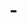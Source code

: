 # -<style>
/*Общий Контейнер*/
.wheel_wrp {
 width: inherit;
 box-sizing: border-box;
 box-shadow: 0 0 0 10px #ffffff, 0 0 15px 3px #ababab;
 position: relative;
 overflow: hidden;
 border-radius: 50%;
}
/*Ось колеса в центре*/
.wheel_wrp:after {
 content: "";
 width: 35px;
 height: 35px;
 border-radius: 50%;
 background-color: #fff;
 position: absolute;
 left: 50%;
 top: 50%;
 transform: translate(-50%, -50%);
}
/*Оформление сектора*/
.wheel_sector{
 width: 0px;
 height: 0px;
 border-style: solid;
 position: absolute;
 top: 0;
 display: flex;
 justify-content: center;
 align-items: center;
}
/*Оформление разделительных линий*/
.wheel_line {
 background-color: #fff; /*Цвет линии*/
 transform: rotate(0deg);
 height: 4px;
 position: absolute;
 z-index: 99;
}
/*Оформление текста*/
.wheel_textcont {
 position: absolute;
 top: 0;
 z-index: 99999;
 display: flex;
 flex-direction: column-reverse;
 justify-content: flex-end;
 align-items: center;
 font-family: 'Montserrat',ExtraLight;
 font-weight: 300;
 color: #FFFFFF;
 font-size: 10px;
 line-height: 1.4;
 text-align: center;
}
.wheel_textcont div {
 transform: rotate(-90deg);
 margin-top: 35px;
 width: 120px;
}
/*Иконка*/
.wheel_textcont img {
 width: 0px;
 transform: rotate(-90deg);
 margin-top: 0px;
}
/*Адаптив текст + иконка*/
@media screen and (max-width:360px){
.wheel_textcont div {display: none} 
.wheel_textcont img {
 width: 0px;
 margin-top: 0px;
}
}
@media screen and (max-width:360px){
.wheel_textcont img {
 width: 0px;
 margin-top: 0px;
}
}
.spin_wheel , .open-wheel , .close-wheel{ cursor:pointer}
.spin_wheel { transition: all 0.2s linear}
.spin_wheel:hover {filter: sepia(1)}
.form_noactive{
 opacity:0.4;
 pointer-events:none;
}
.wheel_form .t-input-subtitle,
.wheel_form input.t-input{
 text-align: center;
}
/*Показать блок*/
.wheel-pos{
 position:fixed;
 width:100%;
 top:0;
 z-index:999;
}
.wheel-time{transition: transform 0.5s ease-in-out}
.slide-wheel{transform: translateX(-100%)}
.wheel-open-body{overflow:hidden}
</style>

<script>
$( document ).ready(function() {
 
//Список секторов : Цвет - Текст - ссылка на иконку 
let wheelOption = [
 ['#ffafcc' , 'кэшбек<br><strong>5 %</strong>' , 'https://static.tildacdn.com/tild6363-3135-4163-b762-326436666664/free-icon-discount-2.png'],
 ['#cdb4db' , 'консультация <br><strong>от академии "Velvet House"</strong>' , 'https://static.tildacdn.com/tild3862-3335-4039-b561-343662353333/premium-icon-consult.png'],
 ['#ffafcc' , 'кэшбек<br><strong>10 %</strong>' , 'https://static.tildacdn.com/tild6363-3135-4163-b762-326436666664/free-icon-discount-2.png'],
 ['#cdb4db' , 'курс "Хочу<br><strong>стать музой"</strong>' , 'https://static.tildacdn.com/tild3230-3333-4437-b230-663861393135/free-icon-brainstorm.png'],
 ['#ffafcc' , 'кэшбек<br><strong>15 %</strong>' , 'https://static.tildacdn.com/tild6363-3135-4163-b762-326436666664/free-icon-discount-2.png'],
 
 ['#cdb4db' , 'пробники<br><strong>"Velvet House"</strong>' , 'https://static.tildacdn.com/tild3639-3630-4932-a437-653063343133/free-icon-oil-522043.png'],
 ['#ffafcc' , 'курс<br><strong>"Богатства и изобилия"</strong>' , 'https://static.tildacdn.com/tild3862-3335-4039-b561-343662353333/premium-icon-consult.png'],
 ['#cdb4db' , 'скидка 50 %<br><strong>на объем 50 мл</strong>' , 'https://static.tildacdn.com/tild6363-3135-4163-b762-326436666664/free-icon-discount-2.png'],
 
];

//Создаём элемент в Zero
let sector = wheelOption.length;
$('.wheelfortune').append('<div class="wheel_wrp"></div>');
$('.wheelfortune').html($('.wheel_wrp'));
let wheelRec = $('.wheelfortune').closest('.t-rec');
wheelRec.addClass('wheel-pos slide-wheel');
$('.close-wheel').fadeOut(200);
//Кол-во оборотов до остановки
let maxRevolution = 20;
//Время вращения
let spinTime = 5;
let spinFinish = false;
let resizeTxt;
let diameter;

//Создание колеса
function creatingWheel(){
//Диаметр колеса
diameter = $('.wheel_wrp').width();
//Угол сектора
let angle = Number(((360*Math.PI)/(sector*180)).toFixed(3));
//Катет сектора
let sectorHalfWidth = 0.5*diameter*Math.tan(angle/2);
//Заполняем сектора
for (let i=0; i<sector;
i++){
$('.wheel_wrp').append('<div class="wheel_sector bg-sector'+i+'"></div><div class="wheel_line line-sector'+i+'"></div><div class="wheel_textcont text-sector'+i+'"><div></div><img src='+wheelOption[i][2]+'></div>');
//Формируем угол поворота и задаём цвет
$('.bg-sector'+i+'').css({
 "transform":"rotate("+(360*i/sector+90)+"deg)",
 "border-color": ""+wheelOption[i][0]+" transparent"
});
//Отрисовка границ сектора
$('.line-sector'+i+'').css({
 "width" : diameter/2+"px",
 "transform" : "rotate("+((360*i/sector)+(180*(sector-1))/sector)+"deg)",
 "height":"4px",
 "top" : "calc(50% - 2px)",
 "transform-origin" : diameter/2+"px 2px"
});
//Расставляем текст
$('.text-sector'+i+' div').html(wheelOption[i][1]);
// Формируем угол для текста
$('.text-sector'+i+'').css({"transform":"rotate("+(360*i/sector+90)+"deg)"});
};
//Форма сектора
$('.wheel_sector').css({
 "border-width": (diameter/2)+"px "+sectorHalfWidth+"px 0",
 "transform-origin": ""+sectorHalfWidth+"px "+(diameter/2)+"px",
 "left":((diameter/2)-sectorHalfWidth)+"px"
});
//Форма текста
$('.wheel_textcont').css({
 "width": (diameter/2)+"px",
 "height": (diameter/2)+"px",
 "transform-origin": ""+(diameter/4)+"px "+(diameter/2)+"px",
 "left":((diameter/2)-(diameter/4))+"px",
});
}; creatingWheel();

//Вращение колеса
function spinWheel(deg){
 $('.wheel_wrp').css({
 "height": diameter+"px",
 "transform" : "rotate("+deg+"deg)",
 "transition": "transform "+spinTime+"s cubic-bezier(0, 0.76, 0.5, 1.01)"
 });
};spinWheel(0);
//Случайный сектор 
function getRandomInRange(min, max) {
 return Math.floor(Math.random() * (max - min + 1)) + min;
}
let finalSector = -1;
//При нажатии на кнопку вращения
$('.spin_wheel .tn-atom').click(function(e) {
 //Получаем финальный сектор 
 finalSector = getRandomInRange(0, sector-1);
 //Поворачиваем колесо
 spinWheel(maxRevolution*360 + (finalSector*360)/sector );
 if (finalSector==0) finalSector=sector;
 //Выводим текст и картинку
 setTimeout(function(){
 let prizTxt = wheelOption[sector-finalSector][1];
 let prizeImg = wheelOption[sector-finalSector][2];
 spinFinish = true;
 finalStep('Ваш приз:<br>'+prizTxt, prizeImg);
 //Сохраняем результат
 let finalResult = {
 text: prizTxt , 
 img: prizeImg ,
 sect:finalSector
 };
 localStorage.setItem('_code_w', JSON.stringify(finalResult));
 }, spinTime*1000);
});
 
//Проверка прошлого вращения
let prevResult = localStorage.getItem('_code_w');let prevList;
let prevSend = localStorage['_wh_send'];
if (prevResult) {
 prevList = JSON.parse(prevResult);
 spinFinish = true;
 $('.wheel_form button').attr('type','submit');
 let preffTxt = '<u>Ваш прошлый приз</u><br>';
 if(prevSend){
 preffTxt = '<u>Заявка уже была отправлена</u><br>';
 blockForm();
 spinFinish = false;
 };
 finalStep(preffTxt+prevList.text, prevList.img);
 spinWheel( (prevList.sect*360)/sector );
};

//Блокируем форму
function blockForm(){
if(!prevResult || prevSend ){
$('.wheel_form').addClass('form_noactive');
setTimeout(function(){$('.wheel_form button').attr('type','button')}, 3500);
};
};blockForm();

//Отправка формы
$('.wheel_form').delegate(".t-submit", "click", function(){
 setTimeout(function(){
 if ( $('.wheel_form .t-form').hasClass("js-send-form-success")){
 console.log(4654);
 localStorage['_wh_send'] = 'sf';closeWheel();blockForm();
 };
 }, 1000);
});

//Отрисовка финального шага
function finalStep(prizTxt, prizeImg){
 //Удаляем кнопку
 $('.spin_wheel').remove(); 
 $('.present_text .tn-atom').html(prizTxt);
 $('.present_img img').attr({
 'data-original':prizeImg,
 'src':prizeImg
 });
 //Открываем форму
 if(spinFinish){ 
 $('.wheel_form').removeClass('form_noactive');
 $('.wheel_form button').attr('type','submit');
 };
 //Заполняем поле
 setTimeout(function(){
 resizeTxt = prizTxt.replace(/<\/?[^>]+>/g,' ');
 $('input[name="sector_prize"]').val(resizeTxt);
 }, 2500);
};
//Изменение размера окна
$( window ).resize(function() {
clearTimeout(window.resizedFinished); 
window.resizedFinished = setTimeout(function(){
 $('.wheel_wrp').empty();creatingWheel();
 if(finalSector>=0) { spinWheel( (finalSector*360)/sector )
 }else if (prevResult) {
 spinWheel( (prevList.sect*360)/sector );
 }else{spinWheel();};
 setTimeout(function(){ 
 if(!spinFinish){ $('.wheel_form button').attr('type','button');
 }else{ $('input[name="sector_prize"]').val(resizeTxt) };
 }, 3500); 
}, 500);
}); 

//Показать блок
let firstOpen = true;
$('.open-wheel').click(function(){
 $('body').addClass('wheel-open-body');
 wheelRec.addClass('wheel-time').removeClass('slide-wheel');
 if(firstOpen && !prevResult ) {spinWheel(360); firstOpen = false};
 setTimeout(function(){
 $('.close-wheel').fadeIn(200);
 t_lazyload_update();
 }, 550);
});

//Скрыть блок
function closeWheel(){ $('body').removeClass('wheel-open-body');$('.close-wheel').fadeOut(0); wheelRec.addClass('slide-wheel');};
$('.close-wheel').click(function(){closeWheel();});
$(document).keydown(function(eventObject){
 if(eventObject.which == 27 && !wheelRec.hasClass('slide-wheel')){closeWheel()};
});
});
</script>
